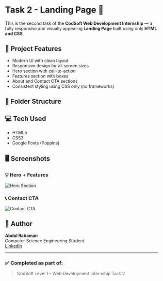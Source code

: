 # Task 2 - Landing Page 🚀

This is the second task of the **CodSoft Web Development Internship** — a fully responsive and visually appealing **Landing Page** built using only **HTML and CSS**.

## 🔧 Project Features

- Modern UI with clean layout
- Responsive design for all screen sizes
- Hero section with call-to-action
- Features section with boxes
- About and Contact CTA sections
- Consistent styling using CSS only (no frameworks)

## 📁 Folder Structure


## 💻 Tech Used

- HTML5
- CSS3
- Google Fonts (Poppins)

## 🖥️ Screenshots

### 💡 Hero + Features
![Hero Section](https://via.placeholder.com/600x300?text=Hero+Section+Screenshot)

### 📞 Contact CTA
![Contact CTA](https://via.placeholder.com/600x200?text=Contact+Section+Screenshot)

## 📌 Author

**Abdul Rahaman**  
Computer Science Engineering Student  
[LinkedIn](www.linkedin.com/in/abdul-rahaman-14b183320) 

---

### ✅ Completed as part of:
> CodSoft Level 1 - Web Development Internship Task 2

